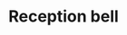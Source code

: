 ---
title: Reception bell
tags: ["reception", "bell", "welcome", "greeting", "hospitality", "front-desk", "ringing"]
icon: reception-bell
svg: '<svg xmlns="http://www.w3.org/2000/svg" width="24" height="24" fill="none" viewBox="0 0 24 24" stroke-width="1.5" stroke-linecap="round" stroke-linejoin="round" stroke="currentColor"><path d="M3 19h18M12 8V5m0 3h-2a5 5 0 0 0-5 5v3h14v-3a5 5 0 0 0-5-5zm0-3h-2m2 0h2"/></svg>'
---